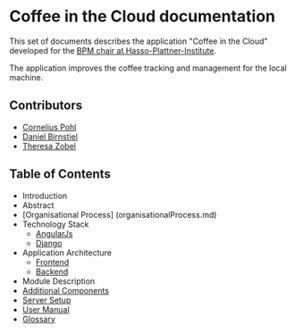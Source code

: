 # Coffee in the Cloud documentation

This set of documents describes the application "Coffee in the Cloud" developed for the [BPM chair at Hasso-Plattner-Institute](https://bpt.hpi.uni-potsdam.de/Public/WebHome).

The application improves the coffee tracking and management for the local machine.


## Contributors

* [Cornelius Pohl](https://github.com/h0rnyc0rny)
* [Daniel Birnstiel](https://github.com/Birne94)
* [Theresa Zobel](https://github.com/threxx)


## Table of Contents

* Introduction
* Abstract
* [Organisational Process] (organisationalProcess.md)
* Technology Stack
    * [AngularJs](technology/angular.md)
    * [Django](technology/django.md)
* Application Architecture
    * [Frontend](architecture/frontend.md)
    * [Backend](architecture/backend.md)
* Module Description
* [Additional Components](modules/others.md)
* [Server Setup](setup.md)
* [User Manual](user.md)
* [Glossary](glossary.md)
